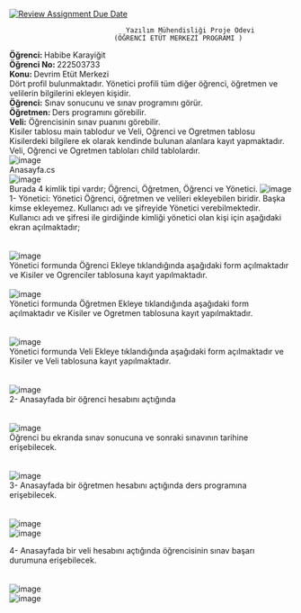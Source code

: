 [![Review Assignment Due Date](https://classroom.github.com/assets/deadline-readme-button-24ddc0f5d75046c5622901739e7c5dd533143b0c8e959d652212380cedb1ea36.svg)](https://classroom.github.com/a/QA5O9x4M)
                                                  
					             Yazılım Mühendisliği Proje Ödevi
						      (ÖĞRENCİ ETÜT MERKEZİ PROGRAMI )
<b> Öğrenci: </b> Habibe Karayiğit <br>
<b>  Öğrenci No: </b>222503733 <br>
<b>  Konu: </b> Devrim Etüt Merkezi <br>
 Dört profil bulunmaktadır. Yönetici profili tüm diğer öğrenci, öğretmen ve velilerin bilgilerini ekleyen kişidir. <br>
<b> Öğrenci:</b> Sınav sonucunu ve sınav programını görür. <br>
<b>  Öğretmen: </b> Ders programını görebilir. <br>
<b> Veli:</b> Öğrencisinin sınav puanını görebilir. <br>
Kisiler tablosu main tablodur ve Veli, Oğrenci ve Ogretmen tablosu Kisilerdeki bilgilere ek olarak kendinde bulunan alanlara kayıt yapmaktadır.  <br>
Veli, Oğrenci ve Ogretmen tabloları child tablolardır. <br>
![image](https://github.com/Iskenderun-Technical-University/ymg-donem-projesi-222503733/assets/37442135/1bf8496b-428a-4776-bd13-ff55eadda48a)<br>
Anasayfa.cs <br>
![image](https://github.com/Iskenderun-Technical-University/ymg-donem-projesi-222503733/assets/37442135/19a4142c-1f9c-493b-82cf-31b2bda0b957)<br>
Burada 4 kimlik tipi vardır; Öğrenci, Öğretmen, Öğrenci ve Yönetici.
![image](https://github.com/Iskenderun-Technical-University/ymg-donem-projesi-222503733/assets/37442135/1f247d00-997a-4732-aa49-dfbf39feabbc)<br>
1-	Yönetici:  Yönetici Öğrenci, öğretmen ve velileri ekleyebilen biridir. Başka kimse ekleyemez. Kullanıcı adı ve şifreyide Yönetici verebilmektedir. Kullanıcı adı ve şifresi ile girdiğinde kimliği yönetici olan kişi için aşağıdaki ekran açılmaktadır;<br><br><br>
![image](https://github.com/Iskenderun-Technical-University/ymg-donem-projesi-222503733/assets/37442135/ec31f460-46a5-4f6a-92f0-0d0f3df299e1)<br>
Yönetici formunda Öğrenci Ekleye tıklandığında aşağıdaki form açılmaktadır ve Kisiler ve Ogrenciler tablosuna kayıt yapılmaktadır.<br><br>
![image](https://github.com/Iskenderun-Technical-University/ymg-donem-projesi-222503733/assets/37442135/b9e676f2-ac05-4a46-9ba8-a314abb86786)<br>
Yönetici formunda Öğretmen Ekleye tıklandığında aşağıdaki form açılmaktadır ve Kisiler ve Ogretmen tablosuna kayıt yapılmaktadır.<br><br><br>
![image](https://github.com/Iskenderun-Technical-University/ymg-donem-projesi-222503733/assets/37442135/a6d9ea9c-01a5-4db8-8933-2e502838a551)<br>
Yönetici formunda Veli Ekleye tıklandığında aşağıdaki form açılmaktadır ve Kisiler ve Veli tablosuna kayıt yapılmaktadır.<br><br><br>
![image](https://github.com/Iskenderun-Technical-University/ymg-donem-projesi-222503733/assets/37442135/16f54d1b-1a38-4a43-98cb-b1e026302eb5) <br>
2-	Anasayfada bir öğrenci hesabını açtığında <br><br><br>
![image](https://github.com/Iskenderun-Technical-University/ymg-donem-projesi-222503733/assets/37442135/e60d1222-029c-4283-88c0-6b78db8bf6d3)<br>
Öğrenci bu ekranda sınav sonucuna ve sonraki sınavının tarihine erişebilecek.<br><br><br>
![image](https://github.com/Iskenderun-Technical-University/ymg-donem-projesi-222503733/assets/37442135/1b2b7770-915e-476d-8a2a-47920944d31a)<br>
3-	Anasayfada bir öğretmen hesabını açtığında ders programına erişebilecek.<br><br><br>
![image](https://github.com/Iskenderun-Technical-University/ymg-donem-projesi-222503733/assets/37442135/c3b3a55f-5f9c-416c-bea4-6ec412ff018d)<br>
![image](https://github.com/Iskenderun-Technical-University/ymg-donem-projesi-222503733/assets/37442135/070c1c6b-f0d1-432e-898b-06a84187c819)<br>

4-	Anasayfada bir veli hesabını açtığında öğrencisinin sınav başarı durumuna erişebilecek.<br><br><br>
![image](https://github.com/Iskenderun-Technical-University/ymg-donem-projesi-222503733/assets/37442135/223bcadd-c8c9-4e11-863f-2d12e2f33be8)<br>
![image](https://github.com/Iskenderun-Technical-University/ymg-donem-projesi-222503733/assets/37442135/4430e378-4ab6-4810-bb16-e00f27860a30)<br>


